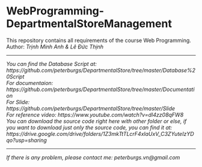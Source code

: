 # WebProgramming-DepartmentalStoreManagement
This repository contains all requirements of the course Web Programming. 
<br/>
Author: <i>Trịnh Minh Anh & Lê Đức Thịnh<i/>
<hr/>
You can find the Database Script at: https://github.com/peterburgs/DepartmentalStore/tree/master/Database%20Script
  <br/>
  For documentaion: https://github.com/peterburgs/DepartmentalStore/tree/master/Documentation
  <br/> 
  For Slide: https://github.com/peterburgs/DepartmentalStore/tree/master/Slide
  <br/>
  For reference video: https://www.youtube.com/watch?v=dI4zz08qFW8
  <br/>
  You can download the source code right here with other folder or else, if you want to download just only the source code, you can find it at: https://drive.google.com/drive/folders/1Z3mkTtTLcrF4xlaUxV_C3ZYuteIzYDqo?usp=sharing
  
  <hr/>
  If there is any problem, please contact me: peterburgs.vn@gmail.com
